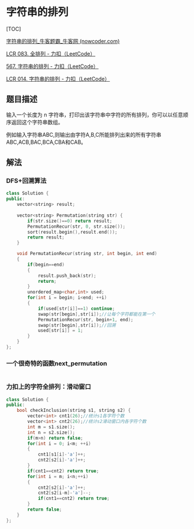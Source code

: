 # 字符串的排列

[TOC]

[字符串的排列_牛客题霸_牛客网 (nowcoder.com)](https://www.nowcoder.com/practice/fe6b651b66ae47d7acce78ffdd9a96c7?tpId=13&&tqId=11180&rp=1&ru=/ta/coding-interviews&qru=/ta/coding-interviews/question-ranking)

[LCR 083. 全排列 - 力扣（LeetCode）](https://leetcode.cn/problems/VvJkup/description/)

[567. 字符串的排列 - 力扣（LeetCode）](https://leetcode.cn/problems/permutation-in-string/description/)

[LCR 014. 字符串的排列 - 力扣（LeetCode）](https://leetcode.cn/problems/MPnaiL/description/)



## 题目描述

输入一个长度为 n 字符串，打印出该字符串中字符的所有排列，你可以以任意顺序返回这个字符串数组。

例如输入字符串ABC,则输出由字符A,B,C所能排列出来的所有字符串ABC,ACB,BAC,BCA,CBA和CAB。



## 解法

### DFS+回溯算法

```c++
class Solution {
public:
    vector<string> result;
    
    vector<string> Permutation(string str) {
        if(str.size()==0) return result;
        PermutationRecur(str, 0, str.size());
        sort(result.begin(),result.end());
        return result;
    }

    void PermutationRecur(string str, int begin, int end)
    {
        if(begin==end)
        {
            result.push_back(str);
            return;
        }
        unordered_map<char,int> used;
        for(int i = begin; i<end; ++i)
        {
            if(used[str[i]]==1) continue;
            swap(str[begin],str[i]);//让每个字符都能在第一个
            PermutationRecur(str, begin+1, end);
            swap(str[begin],str[i]);//回溯
            used[str[i]] = 1;
        }
    }
};
```

### 一个很奇特的函数next_permutation

```c++

```

### 力扣上的字符全排列：滑动窗口

```c++
class Solution {
public:
    bool checkInclusion(string s1, string s2) {
        vector<int> cnt1(26);//统计s1各字符个数
        vector<int> cnt2(26);//统计s2滑动窗口内各字符个数
        int m = s1.size();
        int n = s2.size();
        if(m>n) return false;
        for(int i = 0; i<m; ++i)
        {
            cnt1[s1[i]-'a']++;
            cnt2[s2[i]-'a']++;
        }
        if(cnt1==cnt2) return true;
        for(int i = m; i<n;++i)
        {
            cnt2[s2[i]-'a']++;
            cnt2[s2[i-m]-'a']--;
            if(cnt1==cnt2) return true;
        }
        return false;
    }
};
```

